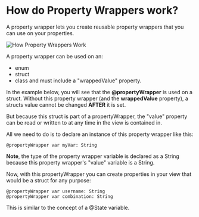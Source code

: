 #  How do Property Wrappers work?

A property wrapper lets you create reusable property wrappers that you can use on your properties.

![How Property Wrappers Work](https://raw.github.com/jdhindsa/SwiftUIBootcamp/main/SwiftUIBootcamp/Screenshot/property_wrappers.png)

A property wrapper can be used on an:
- enum
- struct
- class
and must include a "wrappedValue" property.

In the example below, you will see that the **@propertyWrapper** is used on a struct. Without this property wrapper (and the **wrappedValue** property), a structs value cannot be changed **AFTER** it is set.

But because this struct is part of a propertyWrapper, the "value" property can be read or written to at any time in the view is contained in.

All we need to do is to declare an instance of this property wrapper like this: 
```
@propertyWrapper var myVar: String
```

**Note**, the type of the property wrapper variable is declared as a String because this property wrapper's "value" variable is a String.
  
Now, with this propertyWrapper you can create properties in your view that would be a struct for any purpose:
```
@propertyWrapper var username: String
@propertyWrapper var combination: String
```

This is similar to the concept of a @State variable.  
